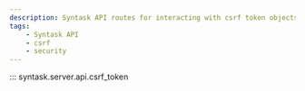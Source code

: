 ```yaml
---
description: Syntask API routes for interacting with csrf token objects.
tags:
    - Syntask API
    - csrf
    - security
---
```


::: syntask.server.api.csrf_token